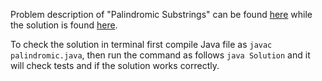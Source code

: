 Problem description of "Palindromic Substrings" can be found [here](https://leetcode.com/problems/palindromic-substrings/) while the solution is found [here](https://github.com/aurimas13/Solutions-To-Problems/blob/main/LeetCode/Java%20Solutions/Palindromic%20Substrings/palindromic.java).

To check the solution in terminal first compile Java file as `javac palindromic.java`, then run the command as follows `java Solution` and it will check tests and if the solution works correctly.

